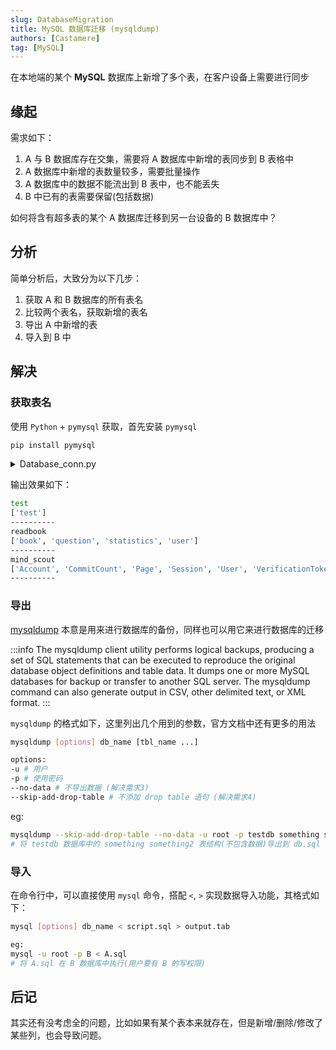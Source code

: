 ```yaml
---
slug: DatabaseMigration
title: MySQL 数据库迁移 (mysqldump)
authors: [Castamere]
tag: [MySQL]
---
```


在本地端的某个 **MySQL** 数据库上新增了多个表，在客户设备上需要进行同步

<!--truncate-->

## 缘起

需求如下：

1. A 与 B 数据库存在交集，需要将 A 数据库中新增的表同步到 B 表格中
2. A 数据库中新增的表数量较多，需要批量操作
3. A 数据库中的数据不能流出到 B 表中，也不能丢失
4. B 中已有的表需要保留(包括数据)

如何将含有超多表的某个 A 数据库迁移到另一台设备的 B 数据库中？

## 分析

简单分析后，大致分为以下几步：

1. 获取 A 和 B 数据库的所有表名
2. 比较两个表名，获取新增的表名
3. 导出 A 中新增的表
4. 导入到 B 中

## 解决

### 获取表名

使用 `Python` + `pymysql` 获取，首先安装 `pymysql`

```bash
pip install pymysql
```

<details>
  <summary>Database_conn.py</summary>

```python
import pymysql

host = "localhost"
user = "root"
password = "*******"

# 默认数据库名
sys_databases = ["information_schema", "performance_schema", "mysql", "sys"]

class my_sql:

    def __init__(self):
        self.get_db_names()

    def get_db_names(self):
        # 获取所有的非默认数据库
        self.conn = pymysql.connect(host=host, user=user, password=password)
        self.cursor = self.conn.cursor()
        self.cursor.execute("show databases")
        self.databases = [i[0] for i in list(self.cursor.fetchall())]
        self.databases = list(set(self.databases) - set(sys_databases))
        self.conn.close()
        self.cursor.close()

    def get_table_names(self, db_name):
        self.conn = pymysql.connect(host=host, user=user, password=password, db=db_name)
        self.cursor = self.conn.cursor()
        self.cursor.execute("show tables")
        tables = [i[0] for i in list(self.cursor.fetchall())]
        self.conn.close()
        self.cursor.close()
        return tables

m = my_sql()
for i in m.databases:
    print(i)
    print(m.get_table_names(i))
    print("--------------------------")
```

</details>

输出效果如下：

```bash
test
['test']
----------
readbook
['book', 'question', 'statistics', 'user']
----------
mind_scout
['Account', 'CommitCount', 'Page', 'Session', 'User', 'VerificationToken', '_prisma_migrations']
----------
```

### 导出

[mysqldump] 本意是用来进行数据库的备份，同样也可以用它来进行数据库的迁移

:::info
The mysqldump client utility performs logical backups, producing a set of SQL statements that can be executed to reproduce the original database object definitions and table data. It dumps one or more MySQL databases for backup or transfer to another SQL server. The mysqldump command can also generate output in CSV, other delimited text, or XML format.
:::

`mysqldump` 的格式如下，这里列出几个用到的参数，官方文档中还有更多的用法

```bash
mysqldump [options] db_name [tbl_name ...]

options:
-u # 用户
-p # 使用密码
--no-data # 不导出数据 (解决需求3)
--skip-add-drop-table # 不添加 drop table 语句 (解决需求4)
```

eg:

```bash
mysqldump --skip-add-drop-table --no-data -u root -p testdb something something2 > db.sql
# 将 testdb 数据库中的 something something2 表结构(不包含数据)导出到 db.sql 中
```

### 导入

在命令行中，可以直接使用 `mysql` 命令，搭配 `<`, `>` 实现数据导入功能，其格式如下：

```bash
mysql [options] db_name < script.sql > output.tab

eg:
mysql -u root -p B < A.sql
# 将 A.sql 在 B 数据库中执行(用户要有 B 的写权限)
```

## 后记

其实还有没考虑全的问题，比如如果有某个表本来就存在，但是新增/删除/修改了某些列，也会导致问题。

[mysqldump]: (https://dev.mysql.com/doc/refman/8.4/en/mysqldump.html)

